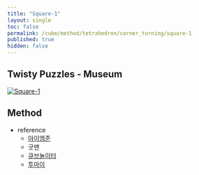 ```yaml
---
title: "Square-1"
layout: single
toc: false
permalink: /cube/method/tetrahedron/corner_turning/square-1
published: true
hidden: false
---
```


<head>
  <base target="_blank">
</head>



## Twisty Puzzles - Museum

<a href="https://twistypuzzles.com/app/museum/museum_showitem.php?pkey=618">
  <img alt="Square-1" src="https://twistypuzzles.com/museum/large/00618-01.jpg">
</a>



## Method

- reference
  - [아이엠준](https://youtu.be/NcB50lWdQzE)
  - 굿맨
  - [큐브놀이터](https://youtu.be/w2rHHmnB5yw)
  - [투마이](https://youtu.be/Socn_wHtM_o)

